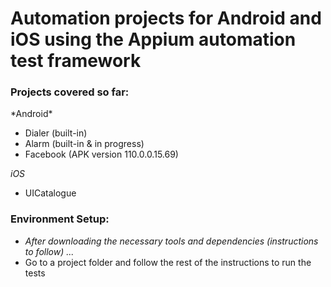<h1>Automation projects for Android and iOS using the Appium automation test framework</h1>

<h3>Projects covered so far:</h3>
*Android*
<ul>
	<li>Dialer (built-in)</li>
	<li>Alarm (built-in & in progress)</li>
	<li>Facebook (APK version 110.0.0.15.69)</li>
</ul>

*iOS*
<ul>
	<li>UICatalogue</li>
</ul>

<h3>Environment Setup:</h3>
<ul>
	<li><i>After downloading the necessary tools and dependencies (instructions to follow) ...</i></li>
	<li>Go to a project folder and follow the rest of the instructions to run the tests</li>
</ul>
